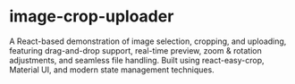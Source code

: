 # image-crop-uploader
A React-based demonstration of image selection, cropping, and uploading, featuring drag-and-drop support, real-time preview, zoom &amp; rotation adjustments, and seamless file handling. Built using react-easy-crop, Material UI, and modern state management techniques.
